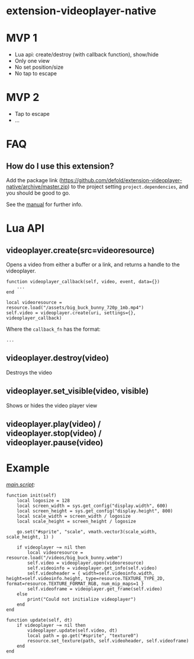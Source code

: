 
# extension-videoplayer-native


# MVP 1

* Lua api: create/destroy (with callback function), show/hide
* Only one view
* No set position/size
* No tap to escape

# MVP 2

* Tap to escape
* ...


# FAQ

## How do I use this extension?

Add the package link (https://github.com/defold/extension-videoplayer-native/archive/master.zip)
to the project setting `project.dependencies`, and you should be good to go.

See the [manual](http://www.defold.com/manuals/libraries/) for further info.


# Lua API

## videoplayer.create(src=videoresource)

Opens a video from either a buffer or a link, and returns a handle to the videoplayer.
    
    function videoplayer_callback(self, video, event, data={})
        ...
    end

    local videoresource = resource.load("/assets/big_buck_bunny_720p_1mb.mp4")
    self.video = videoplayer.create(uri, settings={}, videoplayer_callback)

Where the `callback_fn` has the format:

    ...

## videoplayer.destroy(video)

Destroys the video


## videoplayer.set_visible(video, visible)

Shows or hides the video player view


## videoplayer.play(video) / videoplayer.stop(video) / videoplayer.pause(video)


# Example

*[main.script](main/main.script):*

    function init(self)
        local logosize = 128
        local screen_width = sys.get_config("display.width", 600)
        local screen_height = sys.get_config("display.height", 800)
        local scale_width = screen_width / logosize
        local scale_height = screen_height / logosize

        go.set("#sprite", "scale", vmath.vector3(scale_width, scale_height, 1) )

        if videoplayer ~= nil then
            local videoresource = resource.load("/videos/big_buck_bunny.webm")
            self.video = videoplayer.open(videoresource)
            self.videoinfo = videoplayer.get_info(self.video)
            self.videoheader = { width=self.videoinfo.width, height=self.videoinfo.height, type=resource.TEXTURE_TYPE_2D, format=resource.TEXTURE_FORMAT_RGB, num_mip_maps=1 }
            self.videoframe = videoplayer.get_frame(self.video)
        else
            print("Could not initialize videoplayer")
        end
    end

    function update(self, dt)
        if videoplayer ~= nil then
            videoplayer.update(self.video, dt)
            local path = go.get("#sprite", "texture0")
            resource.set_texture(path, self.videoheader, self.videoframe)
        end
    end

